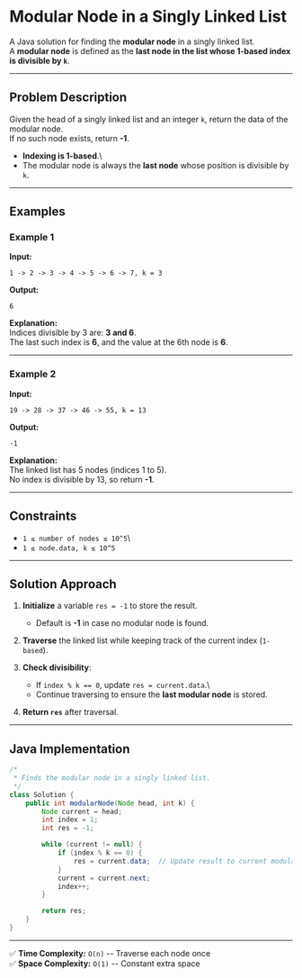 # Modular Node in a Singly Linked List

A Java solution for finding the **modular node** in a singly linked
list.\
A **modular node** is defined as the **last node in the list whose
1-based index is divisible by `k`**.

------------------------------------------------------------------------

## Problem Description

Given the head of a singly linked list and an integer `k`, return the
data of the modular node.\
If no such node exists, return **-1**.

-   **Indexing is 1-based**.\
-   The modular node is always the **last node** whose position is
    divisible by `k`.

------------------------------------------------------------------------

## Examples

### Example 1

**Input:**

    1 -> 2 -> 3 -> 4 -> 5 -> 6 -> 7, k = 3

**Output:**

    6

**Explanation:**\
Indices divisible by 3 are: **3 and 6**.\
The last such index is **6**, and the value at the 6th node is **6**.

------------------------------------------------------------------------

### Example 2

**Input:**

    19 -> 28 -> 37 -> 46 -> 55, k = 13

**Output:**

    -1

**Explanation:**\
The linked list has 5 nodes (indices 1 to 5).\
No index is divisible by 13, so return **-1**.

------------------------------------------------------------------------

## Constraints

-   `1 ≤ number of nodes ≤ 10^5`\
-   `1 ≤ node.data, k ≤ 10^5`

------------------------------------------------------------------------

## Solution Approach

1.  **Initialize** a variable `res = -1` to store the result.

    -   Default is **-1** in case no modular node is found.

2.  **Traverse** the linked list while keeping track of the current
    index (`1-based`).

3.  **Check divisibility**:

    -   If `index % k == 0`, update `res = current.data`.\
    -   Continue traversing to ensure the **last modular node** is
        stored.

4.  **Return `res`** after traversal.

------------------------------------------------------------------------

## Java Implementation

``` java
/*
 * Finds the modular node in a singly linked list.
 */
class Solution {
    public int modularNode(Node head, int k) {
        Node current = head;
        int index = 1;
        int res = -1;

        while (current != null) {
            if (index % k == 0) {
                res = current.data;  // Update result to current modular node
            }
            current = current.next;
            index++;
        }

        return res;
    }
}
```

------------------------------------------------------------------------

✅ **Time Complexity:** `O(n)` -- Traverse each node once\
✅ **Space Complexity:** `O(1)` -- Constant extra space